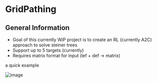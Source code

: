 # GridPathing

## General Information
- Goal of this currently WiP project is to create an RL (currently A2C) approach to solve steiner trees
- Support up to 5 targets (currently)
- Requires matrix format for input (lef + def -> matrix)

<p>a quick example</p>

![image](https://github.com/user-attachments/assets/b8c054dc-100e-44c3-bfa9-8fff04a19a39)

